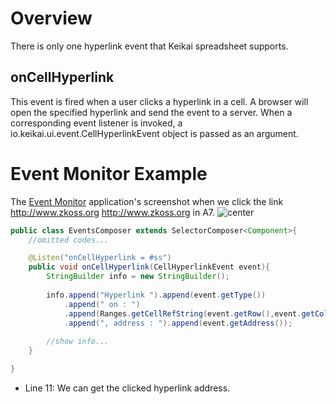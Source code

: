 # Overview

There is only one hyperlink event that Keikai spreadsheet supports.

## onCellHyperlink

This event is fired when a user clicks a hyperlink in a cell. A browser
will open the specified hyperlink and send the event to a server. When a
corresponding event listener is invoked, a
<javadoc directory="keikai">io.keikai.ui.event.CellHyperlinkEvent</javadoc>
object is passed as an argument.

# Event Monitor Example

The [ Event
Monitor](Working_with_Spreadsheet/Handling_Events/Cell_Clicking_Event#Event_Monitor_Example "wikilink")
application's screenshot when we click the link <http://www.zkoss.org>
<http://www.zkoss.org> in A7. ![
center](/assets/images/dev-ref/zss-essentials-events-hyperlink.png " center")

``` java
public class EventsComposer extends SelectorComposer<Component>{
    //omitted codes...

    @Listen("onCellHyperlink = #ss")
    public void onCellHyperlink(CellHyperlinkEvent event){
        StringBuilder info = new StringBuilder();
        
        info.append("Hyperlink ").append(event.getType())
            .append(" on : ")
            .append(Ranges.getCellRefString(event.getRow(),event.getColumn()))
            .append(", address : ").append(event.getAddress());
        
        //show info...
    }       

}
```

  - Line 11: We can get the clicked hyperlink address.
